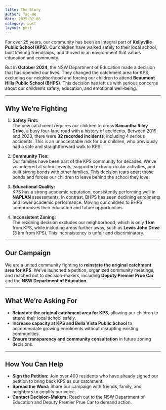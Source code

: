 ```yaml
---
title: The Story
author: Tao He
date: 2025-02-06
category: post
layout: post
---
```


For over 25 years, our community has been an integral part of **Kellyville Public School (KPS)**. Our children have walked safely to their local school, built lifelong friendships, and thrived in an environment that values education and community.

But in **October 2024**, the NSW Department of Education made a decision that has upended our lives. They changed the catchment area for KPS, excluding our neighborhood and forcing our children to attend **Beaumont Hills Public School (BHPS)**. This decision has left us with serious concerns about our children’s safety, education, and emotional well-being.

---

## **Why We’re Fighting**

1. **Safety First:**  
   The new catchment requires our children to cross **Samantha Riley Drive**, a busy four-lane road with a history of accidents. Between 2019 and 2023, there were **32 recorded incidents**, including 4 serious accidents. This is an unacceptable risk for our children, who previously had a safe and straightforward walk to KPS.

2. **Community Ties:**  
   Our families have been part of the KPS community for decades. We’ve volunteered at school events, supported extracurricular activities, and built strong bonds with other families. This decision tears apart those bonds and forces our children to leave behind the school they love.

3. **Educational Quality:**  
   KPS has a strong academic reputation, consistently performing well in **NAPLAN** assessments. In contrast, BHPS has seen declining enrolments and lower academic performance. Moving our children to BHPS compromises their education and future opportunities.

4. **Inconsistent Zoning:**  
   The rezoning decision excludes our neighborhood, which is only **1 km** from KPS, while including areas further away, such as **Lewis John Drive** (3 km from KPS). This inconsistency is unfair and discriminatory.

---

## **Our Campaign**

We are a united community fighting to **reinstate the original catchment area for KPS**. We’ve launched a petition, organized community meetings, and reached out to decision-makers, including **Deputy Premier Prue Car** and the **NSW Department of Education**.

---

## **What We’re Asking For**

- **Reinstate the original catchment area for KPS**, allowing our children to attend their local school safely.  
- **Increase capacity at KPS and Bella Vista Public School** to accommodate growing enrolments without disrupting existing communities.  
- **Ensure transparency and community consultation** in future zoning decisions.  

---

## **How You Can Help**

- **Sign the Petition:** Join over 400 residents who have already signed our petition to bring back KPS as our catchment.  
- **Spread the Word:** Share our campaign with friends, family, and neighbors to amplify our voice.  
- **Contact Decision-Makers:** Reach out to the NSW Department of Education and Deputy Premier Prue Car to demand action.  


